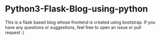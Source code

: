 # Python3-Flask-Blog-using-python
This is a flask based blog whose frontend is created using bootstrap.
If you have any questions or suggestions, feel free to open an issue or pull request :)
